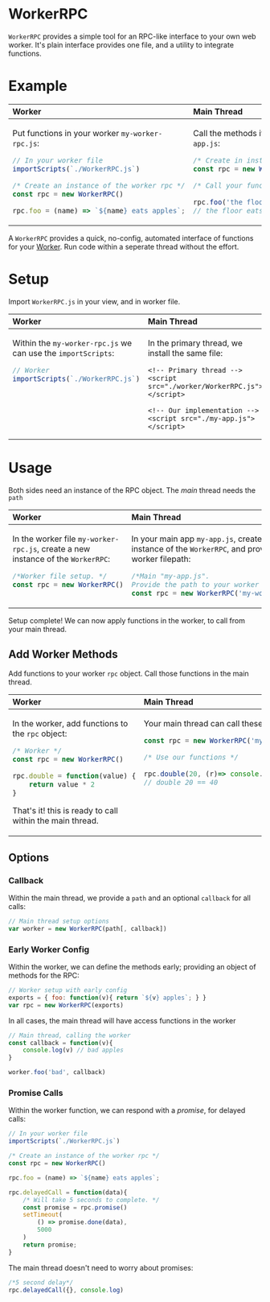 # WorkerRPC

`WorkerRPC` provides a simple tool for an RPC-like interface to your own web worker.
It's plain interface provides one file, and a utility to integrate functions.

# Example

<table>
<thead><tr>
  <th align="left">Worker</th>
  <th align="left">Main Thread</th>
</tr></thead>
<tbody><tr valign="top"><td>

Put functions in your worker `my-worker-rpc.js`:

```js
// In your worker file
importScripts(`./WorkerRPC.js`)

/* Create an instance of the worker rpc */
const rpc = new WorkerRPC()

rpc.foo = (name) => `${name} eats apples`;
```

</td><td>

Call the methods it in the _primary_ thread `main-app.js`:

```js
/* Create in instance of the Worker RPC */
const rpc = new WorkerRPC('my-worker-rpc.js')

/* Call your functions */

rpc.foo('the floor', console.log)
// the floor eats apples.
```

</td></tbody></table>

A `WorkerRPC` provides a quick, no-config, automated interface of functions for your [Worker](https://developer.mozilla.org/en-US/docs/Web/API/Worker). Run code within a seperate thread without the effort.


# Setup

Import `WorkerRPC.js` in your view, and in worker file.

<table>
<thead><tr>
  <th align="left">Worker</th>
  <th align="left">Main Thread</th>
</tr></thead>
<tbody><tr valign="top"><td>

Within the `my-worker-rpc.js` we can use the `importScripts`:

```js
// Worker
importScripts(`./WorkerRPC.js`)
```

</td><td>

In the primary thread, we install the same file:

```jinja
<!-- Primary thread -->
<script src="./worker/WorkerRPC.js"></script>

<!-- Our implementation -->
<script src="./my-app.js"></script>
```

</td></tbody></table>


# Usage

Both sides need an instance of the RPC object. The _main_ thread needs the `path`

<table>
<thead><tr>
  <th align="left">Worker</th>
  <th align="left">Main Thread</th>
</tr></thead>
<tbody><tr valign="top"><td>

In the worker file `my-worker-rpc.js`, create a new instance of the `WorkerRPC`:
```js
/*Worker file setup. */
const rpc = new WorkerRPC()
```

</td><td>

In your main app `my-app.js`, create a new instance of the `WorkerRPC`,
and provide the worker filepath:

```js
/*Main "my-app.js".
Provide the path to your worker file */
const rpc = new WorkerRPC('my-worker-rpc.js')
```

</td></tbody></table>


Setup complete! We can now apply functions in the worker, to call from your main thread.


## Add Worker Methods

Add functions to your worker `rpc` object. Call those functions in the main thread.

<table>
<thead><tr>
  <th align="left">Worker</th>
  <th align="left">Main Thread</th>
</tr></thead>
<tbody><tr valign="top"><td>

In the worker, add functions to the `rpc` object:

```js
/* Worker */
const rpc = new WorkerRPC()

rpc.double = function(value) {
    return value * 2
}
```

That's it! this is ready to call within the main thread.

</td><td>

Your main thread can call these functions

```js
const rpc = new WorkerRPC('my-worker-rpc.js')

/* Use our functions */

rpc.double(20, (r)=> console.log('double 20 ==', r))
// double 20 == 40
```

</td></tbody></table>


## Options


### Callback

Within the main thread, we provide a `path` and an optional `callback` for all calls:

```js
// Main thread setup options
var worker = new WorkerRPC(path[, callback])
```

### Early Worker Config

Within the worker, we can define the methods early; providing an object of methods for the RPC:

```js
// Worker setup with early config
exports = { foo: function(v){ return `${v} apples`; } }
var rpc = new WorkerRPC(exports)
```


In all cases, the main thread will have access functions in the worker

```js
// Main thread, calling the worker
const callback = function(v){
    console.log(v) // bad apples
}

worker.foo('bad', callback)
```


### Promise Calls

Within the worker function, we can respond with a _promise_, for delayed calls:


```js
// In your worker file
importScripts(`./WorkerRPC.js`)

/* Create an instance of the worker rpc */
const rpc = new WorkerRPC()

rpc.foo = (name) => `${name} eats apples`;

rpc.delayedCall = function(data){
    /* Will take 5 seconds to complete. */
    const promise = rpc.promise()
    setTimeout(
        () => promise.done(data),
        5000
    )
    return promise;
}
```

The main thread doesn't need to worry about promises:

```js
/*5 second delay*/
rpc.delayedCall({}, console.log)
```